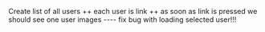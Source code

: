 Create list of all users ++
each user is link ++
as soon as link is pressed we should see one user images ---- fix bug with loading selected user!!!
